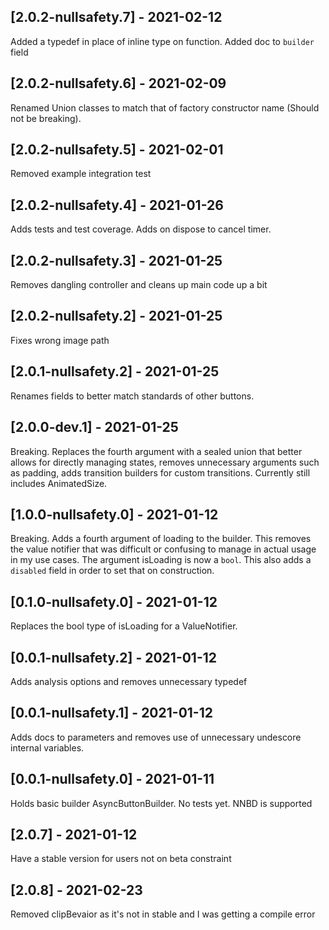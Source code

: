 ## [2.0.2-nullsafety.7] - 2021-02-12
Added a typedef in place of inline type on function. Added doc to `builder` field

## [2.0.2-nullsafety.6] - 2021-02-09
Renamed Union classes to match that of factory constructor name (Should not be breaking).

## [2.0.2-nullsafety.5] - 2021-02-01
Removed example integration test

## [2.0.2-nullsafety.4] - 2021-01-26
Adds tests and test coverage. Adds on dispose to cancel timer.

## [2.0.2-nullsafety.3] - 2021-01-25
Removes dangling controller and cleans up main code up a bit

## [2.0.2-nullsafety.2] - 2021-01-25
Fixes wrong image path

## [2.0.1-nullsafety.2] - 2021-01-25
Renames fields to better match standards of other buttons. 

## [2.0.0-dev.1] - 2021-01-25
Breaking. Replaces the fourth argument with a sealed union that better allows for directly managing states, removes unnecessary arguments such as padding, adds transition builders for custom transitions. Currently still includes AnimatedSize.

## [1.0.0-nullsafety.0] - 2021-01-12
Breaking. Adds a fourth argument of loading to the builder. This removes the value notifier that was difficult or confusing to manage in actual usage in my use cases. The argument isLoading is now a `bool`. This also adds a `disabled` field in order to set that on construction.

## [0.1.0-nullsafety.0] - 2021-01-12
Replaces the bool type of isLoading for a ValueNotifier<bool>.

## [0.0.1-nullsafety.2] - 2021-01-12
Adds analysis options and removes unnecessary typedef

## [0.0.1-nullsafety.1] - 2021-01-12
Adds docs to parameters and removes use of unnecessary undescore internal variables.

## [0.0.1-nullsafety.0] - 2021-01-11
Holds basic builder AsyncButtonBuilder. No tests yet. NNBD is supported


## [2.0.7] - 2021-01-12
Have a stable version for users not on beta constraint

## [2.0.8] - 2021-02-23
Removed clipBevaior as it's not in stable and I was getting a compile error